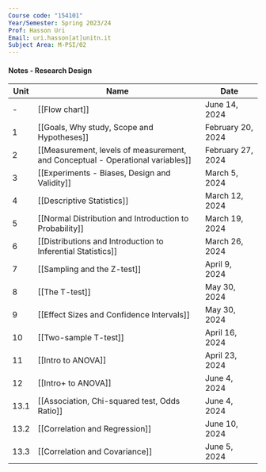 ```yaml
---
Course code: "154101"
Year/Semester: Spring 2023/24
Prof: Hasson Uri
Email: uri.hasson[at]unitn.it
Subject Area: M-PSI/02
---
```


#### Notes - Research Design

| Unit | Name | Date |
|---|---|---|
| - | [[Flow chart]] | June 14, 2024 |
| 1 | [[Goals, Why study, Scope and Hypotheses]] | February 20, 2024 |
| 2 | [[Measurement, levels of measurement, and Conceptual - Operational variables]] | February 27, 2024 |
| 3 | [[Experiments - Biases, Design and Validity]] | March 5, 2024 |
| 4 | [[Descriptive Statistics]] | March 12, 2024 |
| 5 | [[Normal Distribution and Introduction to Probability]] | March 19, 2024 |
| 6 | [[Distributions and Introduction to Inferential Statistics]] | March 26, 2024 |
| 7 | [[Sampling and the Z-test]] | April 9, 2024 |
| 8 | [[The T-test]] | May 30, 2024 |
| 9 | [[Effect Sizes and Confidence Intervals]] | May 30, 2024 |
| 10 | [[Two-sample T-test]] | April 16, 2024 |
| 11 | [[Intro to ANOVA]] | April 23, 2024 |
| 12 | [[Intro+ to ANOVA]] | June 4, 2024 |
| 13.1 | [[Association, Chi-squared test, Odds Ratio]] | June 4, 2024 |
| 13.2 | [[Correlation and Regression]] | June 10, 2024 |
| 13.3 | [[Correlation and Covariance]] | June 5, 2024 |
